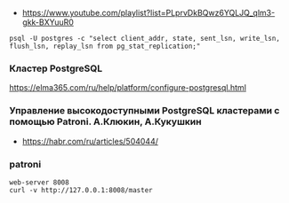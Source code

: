 - https://www.youtube.com/playlist?list=PLprvDkBQwz6YQLJQ_qlm3-gkk-BXYuuR0

```
psql -U postgres -c "select client_addr, state, sent_lsn, write_lsn, flush_lsn, replay_lsn from pg_stat_replication;"
```
### Кластер PostgreSQL
https://elma365.com/ru/help/platform/configure-postgresql.html

### Управление высокодоступными PostgreSQL кластерами с помощью Patroni. А.Клюкин, А.Кукушкин
- https://habr.com/ru/articles/504044/

### patroni
```
web-server 8008
curl -v http://127.0.0.1:8008/master
```